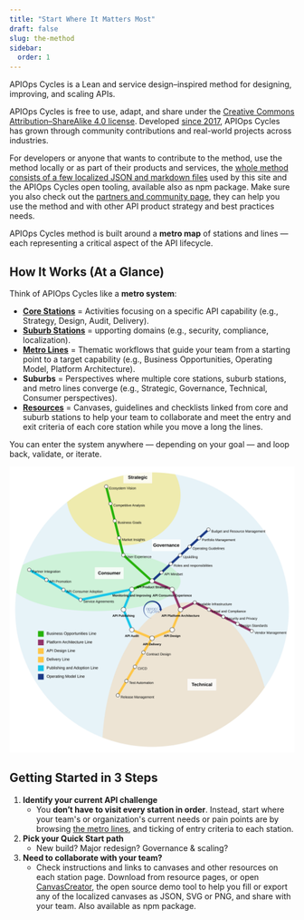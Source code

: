 ```yaml
---
title: "Start Where It Matters Most"
draft: false
slug: the-method
sidebar:
  order: 1
---
```


APIOps Cycles is a Lean and service design–inspired method for designing, improving, and scaling APIs.

APIOps Cycles is free to use, adapt, and share under the [Creative Commons Attribution–ShareAlike 4.0 license](https://creativecommons.org/licenses/by-sa/4.0/). Developed [since 2017](../changelog/), APIOps Cycles has grown through community contributions and real-world projects across industries.

For developers or anyone that wants to contribute to the method, use the method locally or as part of their products and services, the [whole method consists of a few localized JSON and markdown files](https://github.com/APIOpsCycles/apiops-cycles-method-data.git) used by this site and the APIOps Cycles open tooling, available also as npm package. Make sure you also check out the [partners and community page](../partners/), they can help you use the method and with other API product strategy and best practices needs. 

APIOps Cycles method is built around a **metro map** of stations and lines — each representing a critical aspect of the API lifecycle.

## How It Works (At a Glance)

Think of APIOps Cycles like a **metro system**:

- [**Core Stations**](../core-stations/) = Activities focusing on a specific API capability (e.g., Strategy, Design, Audit, Delivery).
- [**Suburb Stations**](../suburb-stations/) = upporting domains (e.g., security, compliance, localization).
- [**Metro Lines**](../lines/) = Thematic workflows that guide your team from a starting point to a target capability (e.g., Business Opportunities, Operating Model, Platform Architecture).
- **Suburbs** = Perspectives where multiple core stations, suburb stations, and metro lines converge (e.g., Strategic, Governance, Technical, Consumer perspectives).
- [**Resources**](../resources/) = Canvases, guidelines and checklists linked from core and suburb stations to help your team to collaborate and meet the entry and exit criteria of each core station while you move a long the lines.

You can enter the system anywhere — depending on your goal — and loop back, validate, or iterate.

![APIOps Cycles Metro Map](../../../assets/metro_map.svg)

## Getting Started in 3 Steps

1. **Identify your current API challenge**
    - You **don’t have to visit every station in order**. Instead, start where your team's or organization's current needs or pain points are by browsing [the metro lines](), and ticking of entry criteria to each station.
2. **Pick your Quick Start path**
    - New build? Major redesign? Governance & scaling? 
3. **Need to collaborate with your team?**
    - Check instructions and links to canvases and other resources on each station page. Download from resource pages, or open [CanvasCreator](http://canvascreator.apiopscycles.com), the open source demo tool to help you fill or export any of the localized canvases as JSON, SVG or PNG, and share with your team. Also available as npm package. 